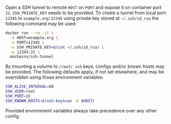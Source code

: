 Open a SSH tunnel to remote `HOST` on `PORT` and expose it on container port `22`. `SSH_PRIVATE_KEY` needs to be provided. To create a tunnel from local port `12345` to `example.org:12345` using private key stored at `~/.ssh/id_rsa` the following command may be used:

```sh
docker run --rm -it \
  -e HOST=example.org \
  -e PORT=12345 \
  -e SSH_PRIVATE_KEY=$(cat ~/.ssh/id_rsa) \
  -p 12345:22 \
  macheins/ssh-tunnel
```

By mounting a volume to `/root/.ssh` keys, configs and/or known hosts may be provided. The following defaults apply, if not set elsewhere, and may be overridden using those environment variables:

```sh
SSH_ALIVE_INTERVAL=60
SSH_USER=root
SSH_PORT=22
SSH_KNOWN_HOSTS=$(ssh-keyscan -H $HOST)
```

Provided environment variables always take precedence over any other config.
